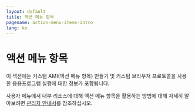 ```yaml
---
layout: default
title: 액션 메뉴 항목
pagename: action-menu-items-intro
lang: ko
---
```


# 액션 메뉴 항목

이 섹션에는 커스텀 AMI(액션 메뉴 항목) 만들기 및 커스텀 브라우저 프로토콜을 사용한 응용프로그램 실행에 대한 정보가 포함됩니다.

사용자 메뉴에서 내부 리소스에 대해 액션 메뉴 항목을 활용하는 방법에 대해 자세히 알아보려면 [관리자 안내서](https://help.autodesk.com/view/SGSUB/KOR/?guid=SG_Administrator_ar_display_options_ar_user_menu_customization_html)를 참조하십시오.